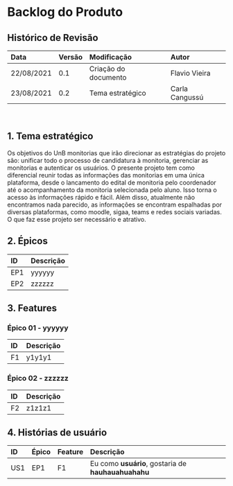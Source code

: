 # Backlog do Produto

## Histórico de Revisão
| Data   | Versão | Modificação  | Autor  |
| :-- | :-- | :-- | :-- |
| 22/08/2021 | 0.1 | Criação do documento|  Flavio Vieira |
| 23/08/2021 | 0.2 | Tema estratégico    | Carla Cangussú |


&nbsp;
## 1. Tema estratégico
Os objetivos do UnB monitorias que irão direcionar as estratégias do projeto são: unificar todo o processo de candidatura à monitoria, gerenciar as monitorias e autenticar os usuários. O presente projeto tem como diferencial reunir todas as informações das monitorias em uma única plataforma, desde o lancamento do edital de monitoria pelo coordenador até o acompanhamento da monitoria selecionada pelo aluno. Isso torna o acesso às informações rápido e fácil. Além disso, atualmente não encontramos nada parecido, as informações se encontram espalhadas por diversas plataformas, como moodle, sigaa, teams e redes sociais variadas. O que faz esse projeto ser necessário e atrativo.

## 2. Épicos
|ID|Descrição|
|:--|:--|
|EP1| yyyyyy |
|EP2| zzzzzz |


## 3. Features
### **Épico 01 - yyyyyy**
|ID|Descrição|
|:--|:--|
|F1| y1y1y1 |

### **Épico 02 - zzzzzz** 
|ID|Descrição|
|:--|:--|
|F2| z1z1z1 |
 
## 4. Histórias de usuário
|ID|Épico|Feature|Descrição|
|:--|:--|:--|:--|
|US1| EP1| F1| Eu como **usuário**, gostaria de **hauhauahuahahu**|
